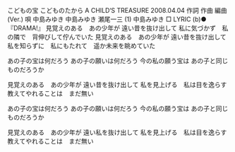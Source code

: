 こどもの宝
こどものたから
A CHILD‘S TREASURE
2008.04.04
作詞  作曲  編曲 (Ver.)   唄
中島みゆき   中島みゆき   瀬尾一三 (1)
中島みゆき
□ LYRIC (b)●『DRAMA!』
見覚えのある　あの少年が
遠い昔を抜け出して
私に気づかず　私の隣で　背伸びして佇んでいた
見覚えのある　あの少年が
遠い昔を抜け出して
私を知らずに　私にもたれて　遥か未来を眺めていた

あの子の宝は何だろう
あの子の願いは何だろう
今の私の願う宝は
あの子と同じものだろうか

見覚えのある　あの少年が
遠い昔を抜け出して
私を見上げる　私は目を逸らす
教えてやれることは　まだ無い

あの子の宝は何だろう
あの子の願いは何だろう
今の私の願う宝は
あの子と同じものだろうか

見覚えのある　あの少年が
遠い私を抜け出して
私を見上げる　私は目を逸らす
教えてやれることは　まだ無い